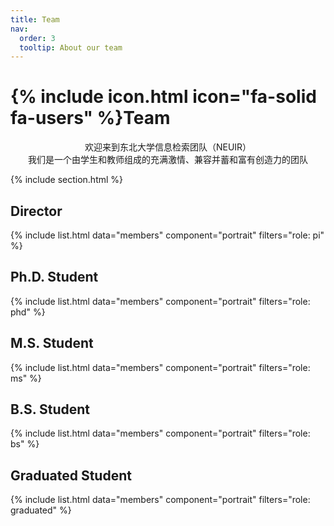 ```yaml
---
title: Team
nav:
  order: 3
  tooltip: About our team
---
```


# {% include icon.html icon="fa-solid fa-users" %}Team

<div style="text-align: center">欢迎来到东北大学信息检索团队（NEUIR）</div>

<div style="text-align: center">我们是一个由学生和教师组成的充满激情、兼容并蓄和富有创造力的团队</div>

{% include section.html %}

## Director
{% include list.html data="members" component="portrait" filters="role: pi" %}

## Ph.D. Student
{% include list.html data="members" component="portrait" filters="role: phd" %}

## M.S. Student
{% include list.html data="members" component="portrait" filters="role: ms" %}

## B.S. Student
{% include list.html data="members" component="portrait" filters="role: bs" %}

## Graduated Student
{% include list.html data="members" component="portrait" filters="role: graduated" %}
